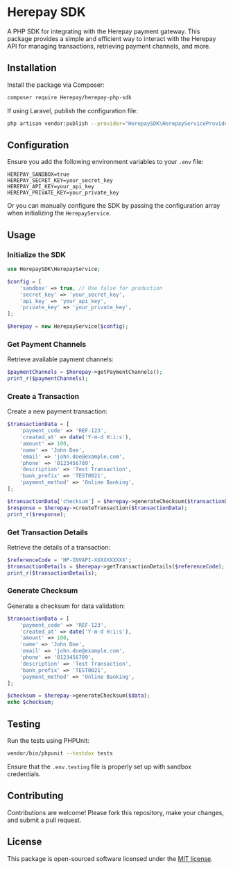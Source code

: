 # Herepay SDK

A PHP SDK for integrating with the Herepay payment gateway. This package provides a simple and efficient way to interact with the Herepay API for managing transactions, retrieving payment channels, and more.

## Installation

Install the package via Composer:

```bash
composer require Herepay/herepay-php-sdk
```

If using Laravel, publish the configuration file:

```bash
php artisan vendor:publish --provider="HerepaySDK\HerepayServiceProvider" --tag=config
```

## Configuration

Ensure you add the following environment variables to your `.env` file:

```env
HEREPAY_SANDBOX=true
HEREPAY_SECRET_KEY=your_secret_key
HEREPAY_API_KEY=your_api_key
HEREPAY_PRIVATE_KEY=your_private_key
```

Or you can manually configure the SDK by passing the configuration array when initializing the `HerepayService`.

## Usage

### Initialize the SDK

```php
use HerepaySDK\HerepayService;

$config = [
    'sandbox' => true, // Use false for production
    'secret_key' => 'your_secret_key',
    'api_key' => 'your_api_key',
    'private_key' => 'your_private_key',
];

$herepay = new HerepayService($config);
```

### Get Payment Channels

Retrieve available payment channels:

```php
$paymentChannels = $herepay->getPaymentChannels();
print_r($paymentChannels);
```

### Create a Transaction

Create a new payment transaction:

```php
$transactionData = [
    'payment_code' => 'REF-123',
    'created_at' => date('Y-m-d H:i:s'),
    'amount' => 100,
    'name' => 'John Doe',
    'email' => 'john.doe@example.com',
    'phone' => '0123456789',
    'description' => 'Test Transaction',
    'bank_prefix' => 'TEST0021',
    'payment_method' => 'Online Banking',
];

$transactionData['checksum'] = $herepay->generateChecksum($transactionData);
$response = $herepay->createTransaction($transactionData);
print_r($response);
```

### Get Transaction Details

Retrieve the details of a transaction:

```php
$referenceCode = 'HP-INVAPI-XXXXXXXXXX';
$transactionDetails = $herepay->getTransactionDetails($referenceCode);
print_r($transactionDetails);
```

### Generate Checksum

Generate a checksum for data validation:

```php
$transactionData = [
    'payment_code' => 'REF-123',
    'created_at' => date('Y-m-d H:i:s'),
    'amount' => 100,
    'name' => 'John Doe',
    'email' => 'john.doe@example.com',
    'phone' => '0123456789',
    'description' => 'Test Transaction',
    'bank_prefix' => 'TEST0021',
    'payment_method' => 'Online Banking',
];

$checksum = $herepay->generateChecksum($data);
echo $checksum;
```

## Testing

Run the tests using PHPUnit:

```bash
vendor/bin/phpunit --testdox tests
```

Ensure that the `.env.testing` file is properly set up with sandbox credentials.

## Contributing

Contributions are welcome! Please fork this repository, make your changes, and submit a pull request.

## License

This package is open-sourced software licensed under the [MIT license](LICENSE).